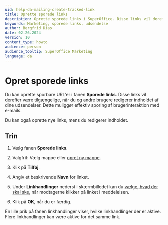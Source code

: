 ```yaml
---
uid: help-da-mailing-create-tracked-link
title: Oprette sporede links
description: Oprette sporede links i SuperOffice. Disse links vil derefter være tilgængelige, når du og andre brugere redigerer indholdet af dine udsendelser. Dette muliggør effektiv sporing af brugerinteraktion med e-mails.
keywords: Marketing, sporede links, udsendelse
author: Bergfrid Dias
date: 02.26.2024
version: 10
content_type: howto
audience: person
audience_tooltip: SuperOffice Marketing
language: da
---
```


# Opret sporede links

Du kan oprette sporbare URL'er i fanen **Sporede links**. Disse links vil derefter være tilgængelige, når du og andre brugere redigerer indholdet af dine udsendelser. Dette muliggør effektiv sporing af brugerinteraktion med e-mails.

Du kan også oprette nye links, mens du redigerer indholdet.

## Trin

1. Vælg fanen **Sporede links**.

2. Valgfrit: Vælg mappe eller [opret ny mappe][2].

3. Klik på **Tilføj**.

4. Angiv et beskrivende **Navn** for linket.

5. Under **Linkhandlinger** nederst i skærmbilledet kan du [vælge, hvad der skal ske][1], når modtagerne klikker på linket i meddelelsen.

6. Klik på **OK**, når du er færdig.

En lille prik på fanen linkhandlinger viser, hvilke linkhandlinger der er aktive. Flere linkhandlinger kan være aktive for det samme link.

<!-- Referenced links -->
[1]: define-link-actions.md
[2]: ../../learn/create-folder.md
